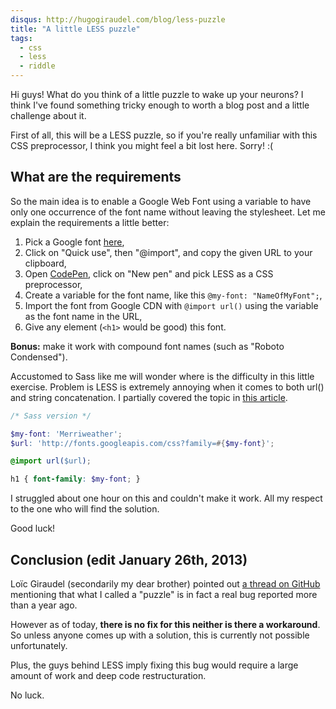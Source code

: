 ```yaml
---
disqus: http://hugogiraudel.com/blog/less-puzzle
title: "A little LESS puzzle"
tags:
  - css
  - less
  - riddle
---
```


Hi guys! What do you think of a little puzzle to wake up your neurons? I think I've found something tricky enough to worth a blog post and a little challenge about it.

First of all, this will be a LESS puzzle, so if you're really unfamiliar with this CSS preprocessor, I think you might feel a bit lost here. Sorry! :(

## What are the requirements

So the main idea is to enable a Google Web Font using a variable to have only one occurrence of the font name without leaving the stylesheet. Let me explain the requirements a little better:

1. Pick a Google font [here](http://www.google.com/webfonts),
1. Click on "Quick use", then "@import", and copy the given URL to your clipboard,
1. Open [CodePen](http://codepen.io), click on "New pen" and pick LESS as a CSS preprocessor,
1. Create a variable for the font name, like this `@my-font: "NameOfMyFont";`,
1. Import the font from Google CDN with `@import url()` using the variable as the font name in the URL,
1. Give any element (`<h1>` would be good) this font.

**Bonus:** make it work with compound font names (such as "Roboto Condensed").

Accustomed to Sass like me will wonder where is the difficulty in this little exercise. Problem is LESS is extremely annoying when it comes to both url() and string concatenation. I partially covered the topic in <a href="http://hugogiraudel.com/2012/11/13/less-to-sass/">this article</a>.

```scss
/* Sass version */

$my-font: 'Merriweather';
$url: 'http://fonts.googleapis.com/css?family=#{$my-font}';

@import url($url);

h1 { font-family: $my-font; }
```

I struggled about one hour on this and couldn't make it work. All my respect to the one who will find the solution.

Good luck!

## Conclusion (edit January 26th, 2013)

Loïc Giraudel (secondarily my dear brother) pointed out [a thread on GitHub](https://github.com/cloudhead/less.js/issues/410) mentioning that what I called a "puzzle" is in fact a real bug reported more than a year ago.

However as of today, **there is no fix for this neither is there a workaround**. So unless anyone comes up with a solution, this is currently not possible unfortunately.

Plus, the guys behind LESS imply fixing this bug would require a large amount of work and deep code restructuration.

No luck.
